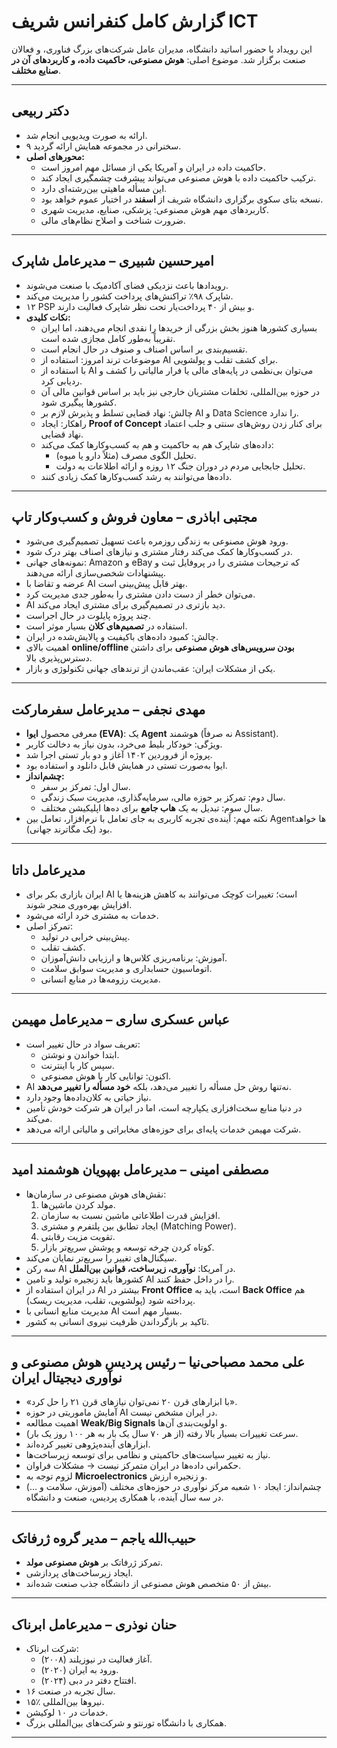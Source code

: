 # گزارش کامل کنفرانس شریف ICT

این رویداد با حضور اساتید دانشگاه، مدیران عامل شرکت‌های بزرگ فناوری، و فعالان صنعت برگزار شد. موضوع اصلی: **هوش مصنوعی، حاکمیت داده، و کاربردهای آن در صنایع مختلف**.

---

## دکتر ربیعی

- ارائه به صورت ویدیویی انجام شد.
- ۹ سخنرانی در مجموعه همایش ارائه گردید.
- **محورهای اصلی:**
  - حاکمیت داده در ایران و آمریکا یکی از مسائل مهم امروز است.
  - ترکیب حاکمیت داده با هوش مصنوعی می‌تواند پیشرفت چشمگیری ایجاد کند.
  - این مسأله ماهیتی بین‌رشته‌ای دارد.
  - نسخه بتای سکوی برگزاری دانشگاه شریف از **اسفند** در اختیار عموم خواهد بود.
  - کاربردهای مهم هوش مصنوعی: پزشکی، صنایع، مدیریت شهری.
  - ضرورت شناخت و اصلاح نظام‌های مالی.

---

## امیرحسین شبیری – مدیرعامل شاپرک

- رویدادها باعث نزدیکی فضای آکادمیک با صنعت می‌شوند.
- شاپرک ۹۸٪ تراکنش‌های پرداخت کشور را مدیریت می‌کند.
- ۱۲ PSP و بیش از ۴۰ پرداخت‌یار تحت نظر شاپرک فعالیت دارند.
- **نکات کلیدی:**
  - بسیاری کشورها هنوز بخش بزرگی از خریدها را نقدی انجام می‌دهند، اما ایران تقریباً به‌طور کامل مجازی شده است.
  - تقسیم‌بندی بر اساس اصناف و صنوف در حال انجام است.
  - موضوعات ترند امروز: استفاده از AI برای کشف تقلب و پولشویی.
  - با استفاده از AI می‌توان بی‌نظمی در پایه‌های مالی یا فرار مالیاتی را کشف و ردیابی کرد.
  - در حوزه بین‌المللی، تخلفات مشتریان خارجی نیز باید بر اساس قوانین مالی آن کشورها پیگیری شود.
  - چالش: نهاد قضایی تسلط و پذیرش لازم بر AI و Data Science را ندارد.
  - راهکار: ایجاد **Proof of Concept** برای کنار زدن روش‌های سنتی و جلب اعتماد نهاد قضایی.
  - داده‌های شاپرک هم به حاکمیت و هم به کسب‌وکارها کمک می‌کند:
    - تحلیل الگوی مصرف (مثلاً دارو یا میوه).
    - تحلیل جابجایی مردم در دوران جنگ ۱۲ روزه و ارائه اطلاعات به دولت.
  - داده‌ها می‌توانند به رشد کسب‌وکارها کمک زیادی کنند.

---

## مجتبی اباذری – معاون فروش و کسب‌وکار تاپ

- ورود هوش مصنوعی به زندگی روزمره باعث تسهیل تصمیم‌گیری می‌شود.
- در کسب‌وکارها کمک می‌کند رفتار مشتری و نیازهای اصناف بهتر درک شود.
- نمونه‌های جهانی: Amazon و eBay که ترجیحات مشتری را در پروفایل ثبت و پیشنهادات شخصی‌سازی ارائه می‌دهند.
- عرضه و تقاضا با AI بهتر قابل پیش‌بینی است.
- می‌توان خطر از دست دادن مشتری را به‌طور جدی مدیریت کرد.
- AI دید بازتری در تصمیم‌گیری برای مشتری ایجاد می‌کند.
- چند پروژه پایلوت در حال اجراست.
- استفاده در **تصمیم‌های کلان** بسیار موثر است.
- چالش: کمبود داده‌های باکیفیت و پالایش‌شده در ایران.
- اهمیت بالای **online/offline بودن سرویس‌های هوش مصنوعی** برای داشتن دسترس‌پذیری بالا.
- یکی از مشکلات ایران: عقب‌ماندن از ترندهای جهانی تکنولوژی و بازار.

---

## مهدی نجفی – مدیرعامل سفرمارکت

- معرفی محصول **ایوا (EVA)**: یک **Agent** هوشمند (نه صرفاً Assistant).
- ویژگی: خودکار بلیط می‌خرد، بدون نیاز به دخالت کاربر.
- پروژه از فروردین ۱۴۰۲ آغاز و دو بار تستی اجرا شد.
- ایوا به‌صورت تستی در همایش قابل دانلود و استفاده بود.
- **چشم‌انداز:**
  - سال اول: تمرکز بر سفر.
  - سال دوم: تمرکز بر حوزه مالی، سرمایه‌گذاری، مدیریت سبک زندگی.
  - سال سوم: تبدیل به یک **هاب جامع** برای ده‌ها اپلیکیشن مختلف.
- نکته مهم: آینده‌ی تجربه کاربری به جای تعامل با نرم‌افزار، تعامل بین Agentها خواهد بود (یک مگاترند جهانی).

---

## مدیرعامل داتا

- ایران بازاری بکر برای AI است؛ تغییرات کوچک می‌توانند به کاهش هزینه‌ها یا افزایش بهره‌وری منجر شوند.
- خدمات به مشتری خرد ارائه می‌شود.
- تمرکز اصلی:
  - پیش‌بینی خرابی در تولید.
  - کشف تقلب.
  - آموزش: برنامه‌ریزی کلاس‌ها و ارزیابی دانش‌آموزان.
  - اتوماسیون حسابداری و مدیریت سوابق سلامت.
  - مدیریت رزومه‌ها در منابع انسانی.

---

## عباس عسکری ساری – مدیرعامل مهیمن

- تعریف سواد در حال تغییر است:
  - ابتدا خواندن و نوشتن.
  - سپس کار با اینترنت.
  - اکنون: توانایی کار با هوش مصنوعی.
- AI نه‌تنها روش حل مسأله را تغییر می‌دهد، بلکه **خود مسأله را تغییر می‌دهد**.
- نیاز حیاتی به کلان‌داده‌ها وجود دارد.
- در دنیا منابع سخت‌افزاری یکپارچه است، اما در ایران هر شرکت خودش تأمین می‌کند.
- شرکت مهیمن خدمات پایه‌ای برای حوزه‌های مخابراتی و مالیاتی ارائه می‌دهد.

---

## مصطفی امینی – مدیرعامل بهپویان هوشمند امید

- نقش‌های هوش مصنوعی در سازمان‌ها:
  1. مولد کردن ماشین‌ها.
  2. افزایش قدرت اطلاعاتی ماشین نسبت به سازمان.
  3. ایجاد تطابق بین پلتفرم و مشتری (Matching Power).
  4. تقویت مزیت رقابتی.
  5. کوتاه کردن چرخه توسعه و پوشش سریع‌تر بازار.
- سیگنال‌های تغییر را سریع‌تر نمایان می‌کند.
- سه رکن AI در آمریکا: **نوآوری، زیرساخت، قوانین بین‌الملل**.
- کشورها باید زنجیره تولید و تامین AI را در داخل حفظ کنند.
- در ایران استفاده از AI بیشتر در **Front Office** است، باید به **Back Office** هم پرداخته شود (پولشویی، تقلب، مدیریت ریسک).
- مدیریت منابع انسانی با AI بسیار مهم است.
- تاکید بر بازگرداندن ظرفیت نیروی انسانی به کشور.

---

## علی محمد مصباحی‌نیا – رئیس پردیس هوش مصنوعی و نوآوری دیجیتال ایران

- «با ابزارهای قرن ۲۰ نمی‌توان نیازهای قرن ۲۱ را حل کرد».
- آمایش ماموریتی در حوزه AI در ایران مشخص نیست.
- اهمیت مطالعه **Weak/Big Signals** و اولویت‌بندی آن‌ها.
- سرعت تغییرات بسیار بالا رفته (از هر ۷۰ سال یک بار به هر ۱۰۰ روز یک بار).
- ابزارهای آینده‌پژوهی تغییر کرده‌اند.
- نیاز به تغییر سیاست‌های حاکمیتی و نظامی برای توسعه زیرساخت‌ها.
- حکمرانی داده‌ها در ایران متمرکز نیست → مشکلات فراوان.
- لزوم توجه به **Microelectronics** و زنجیره ارزش.
- چشم‌انداز: ایجاد ۱۰ شعبه مرکز نوآوری در حوزه‌های مختلف (آموزش، سلامت و …) در سه سال آینده، با همکاری پردیس، صنعت و دانشگاه.

---

## حبیب‌الله یاجم – مدیر گروه ژرفاتک

- تمرکز ژرفاتک بر **هوش مصنوعی مولد**.
- ایجاد زیرساخت‌های پردازشی.
- بیش از ۵۰ متخصص هوش مصنوعی از دانشگاه جذب صنعت شده‌اند.

---

## حنان نوذری – مدیرعامل ابرناک

- شرکت ابرناک:
  - آغاز فعالیت در نیوزیلند (۲۰۰۸).
  - ورود به ایران (۲۰۲۰).
  - افتتاح دفتر در دبی (۲۰۲۴).
- ۱۶ سال تجربه در صنعت.
- ۱۵٪ نیروها بین‌المللی.
- خدمات در ۱۰ لوکیشن.
- همکاری با دانشگاه تورنتو و شرکت‌های بین‌المللی بزرگ.

---
